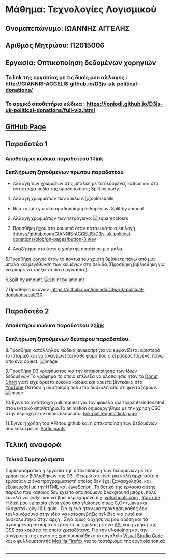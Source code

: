 # Μάθημα: Τεχνολογίες Λογισμικού

## Ονοματεπώνυμο: ΙΩΑΝΝΗΣ ΑΓΓΕΛΗΣ
## Αριθμός Μητρώου: Π2015006

## Εργασία: Οπτικοποίηση δεδομένων χορηγιών 
### Το link της εργασίας με τις δικές μου αλλαγές : http://GIANNIS-AGGELIS.github.io/D3js-uk-political-donations/
### Το αρχικό αποθετήριο κώδικα : https://ioniodi.github.io/D3js-uk-political-donations/full-viz.html
## [GitHub Page](https://giannis-aggelis.github.io/SW-Report/)

## Παραδοτέο 1

### Αποθετήριο κώδικα παραδοτέου 1:[link](https://github.com/GIANNIS-AGGELIS/D3js-uk-political-donations/tree/paradoteo1)

### Εκπλήρωση ζητούμενων πρώτου παραδοτέου

* Αλλαγή των χρωμάτων στις μπάλες με τα δεδομένα, καθώς και στα αντίστοιχα πεδία της ομαδοποίησης Split by party.

1. Αλλαγή χρωμμάτων των κύκλων.
![colorsballs](https://user-images.githubusercontent.com/22667836/37415544-5be698f0-27b4-11e8-8e61-e30ecdf27c38.png)
* Νέο κουμπί για νέα ομαδοποίηση δεδομένων: Split by amount .

2. Αλλαγή χρωμμάτων των τετράγωνο.
![squarecolosrs](https://user-images.githubusercontent.com/22667836/37415545-5c0ae7d2-27b4-11e8-8e8a-17436cdb2e5d.png)
3. Προσθήκη ήχου στα κουμπιά όταν πατάει κάποια επιλογή :https://github.com/GIANNIS-AGGELIS/D3js-uk-political-donations/blob/gh-pages/button-3.wav

4. Αναζήτηση στο όταν ο χρήστης πατάει σε μια μπλα.

5.Προσθήκη φωνής όταν το ποντίκι του χριστή βρίσκετε πάνω από μια μπάλα και μεγέθυνση των κειμένων στη σελίδα.(Προσθήκη βιβλιοθήκη για να μπορε να τρέξει τοπίκα η εργασία.)

6.Split by amount.
![splint by amount](https://user-images.githubusercontent.com/22667836/37417296-911903f6-27b8-11e8-8fcd-39da25c86b5b.png)


7.Προσθήκη εικόνων :https://github.com/ioniodi/D3js-uk-political-donations/pull/30

## Παραδοτέο 2

### Αποθετήριο κώδικα παραδοτέου 2:[link](https://github.com/GIANNIS-AGGELIS/D3js-uk-political-donations/tree/paradoteo2)

### Εκπλήρωση ζητούμενων δεύτερου παραδοτέου.

8.Προσθήκη κατάλληλου κώδικα javascript για να εμφανίζεται αριστερά το ιστορικό και να ανανεώνεται κάθε φόρα που ο κέρσορας πηγενει πάνω άπο ένα object.
![image](https://user-images.githubusercontent.com/22667836/39727239-999b3112-525a-11e8-96a9-bfaceca8caed.png)

9.Προσθήκη D3 γραφήματος για την οπτικοποίησης των ίδιων δεδομένων.Το γράφημα το οποιο επέλεξα να υλοποιήσω ηταν το [Donut Chart](https://bl.ocks.org/mbostock/3887193) γιατί είχε αρκετό εύκολο κώδικα και αρκετά βιντεάκια στο [YouTube](https://www.youtube.com/watch?v=kK5kKA-0PUQ&t=600s).Ωστόσο η υλοποίηση πολυ πιο δύσκολη από ότι φανταζόμουν.
![image](https://user-images.githubusercontent.com/22667836/39727491-8ec5fe10-525b-11e8-869e-b9d6b5a78cd7.png)

10.Έγινε το αντίστοιχο pull request για τον φακελο /participants/index.html στο κεντρικό αποθετήριο.Το animation δημιουργήθηκε με την χρηση CSC στην περιοχή στην οποία δέσμευσα.
[link pull request](https://github.com/ioniodi/D3js-uk-political-donations/pull/269),[link page](https://ioniodi.github.io/D3js-uk-political-donations/participants/index.html)

11.Έγινε η χρήση του API του github και η οπτικοποίηση των δεδομένων που επέστρεψε .[Participants](https://giannis-aggelis.github.io/D3js-uk-political-donations/API/index.html)

## Τελική αναφορά 
### Τελικά Συμπεράσματα

Συμπερασματικά η εργασία της οπτικοποίηση των δεδομένων με την χρήση των βιβλιοθήκων της D3 . Θεωρώ οτι είναι μια καλή άρχη αύτη η εργασία για ένα προγραμματιστή οποίος δεν έχει ξανασχοληθεί και εξοικειωθεί με την HTML και JavaScript . Το θετικό της εργασια αύτης παρόλο που κάποιος δεν έχει το απαιτούμενο background μπόρει πολύ εύκολα να ψάξει και να βρεί περιεχόμενο π.χ. [w3schools.com](https://www.w3schools.com/) , [YouTube](https://www.youtube.com/watch?v=Xbt3rJfPpGo) . Η δική μου εμπειρία είναι γύρο από γλώσσες όπως C,C++,Java και ελάχιστα Jekyll & Liquid . Για εμένα ήταν μια πρόκληση καθός δεν τρελαινόμουνα στην ιδέα να κατασκεβάζω σελίδες για αυτό και δυσκολεύτηκα στην αρχή . Σιγά όμως άρχησε να μου αρέση και τα αγαπημένα μου κομάτια ήταν το πως μιλάς με ενα [API](https://giannis-aggelis.github.io/D3js-uk-political-donations/API/index.html) και η χρήση της CSS στα κομάτια τα οποία χρειαζότανε. Για την υλοποίηση και  την συγγραφή της εργασιάς χρησιμοποιήθηκε το εργαλείο [Visual Studio Code](https://code.visualstudio.com/) και ο φυλλομετρητής [Mozilla Firefox](https://www.mozilla.org/en-US/firefox/new/) για το τεστάρισμα της εργασία τοπικά .
      
----
